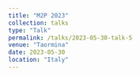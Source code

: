 ```yaml
---
title: "M2P 2023"
collection: talks
type: "Talk"
permalink: /talks/2023-05-30-talk-5
venue: "Taormina"
date: 2023-05-30
location: "Italy"
---
```

